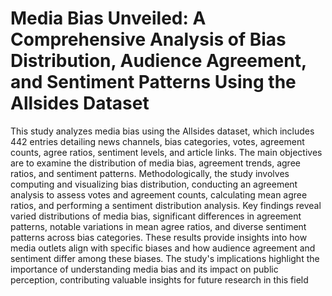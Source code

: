 # Media Bias Unveiled: A Comprehensive Analysis of Bias Distribution, Audience Agreement, and Sentiment Patterns Using the Allsides Dataset

This study analyzes media bias using the Allsides dataset, which includes 442 entries detailing news channels, bias categories, votes, agreement counts, agree ratios, sentiment levels, and article links. The main objectives are to examine the distribution of media bias, agreement trends, agree ratios, and sentiment patterns. Methodologically, the study involves computing and visualizing bias distribution, conducting an agreement analysis to assess votes and agreement counts, calculating mean agree ratios, and performing a sentiment distribution analysis. Key findings reveal varied distributions of media bias, significant differences in agreement patterns, notable variations in mean agree ratios, and diverse sentiment patterns across bias categories. These results provide insights into how media outlets align with specific biases and how audience agreement and sentiment differ among these biases. The study's implications highlight the importance of understanding media bias and its impact on public perception, contributing valuable insights for future research in this field
